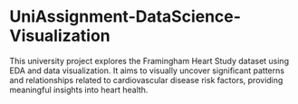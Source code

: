 # UniAssignment-DataScience-Visualization
This university project explores the Framingham Heart Study dataset using EDA and data visualization. It aims to visually uncover significant patterns and relationships related to cardiovascular disease risk factors, providing meaningful insights into heart health.
